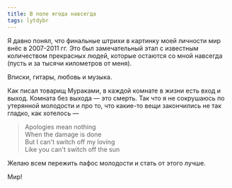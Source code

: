 ```yaml
---
title: В поле ягода навсегда
tags: lytdybr
---
```


Я давно понял, что финальные штрихи в картинку моей личности мир внёс в 2007-2011 гг.
Это был замечательный этап с известным количеством прекрасных людей, которые остаются
со мной навсегда (пусть и за тысячи километров от меня).

Вписки, гитары, любовь и музыка.

Как писал товарищ Мураками, в каждой комнате в жизни есть вход и выход. Комната без 
выхода — это смерть. Так что я не сокрушаюсь по утерянной молодости и про то, что 
какие-то вещи закончились не так гладко, как хотелось —

> Apologies mean nothing  
> When the damage is done  
> But I can't switch off my loving  
> Like you can't switch off the sun  

Желаю всем пережить пафос молодости и стать от этого лучше.

Мир!
